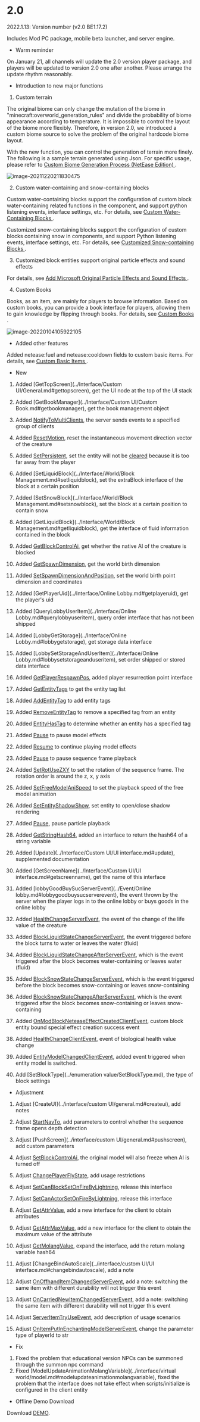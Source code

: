 # 2.0 

2022.1.13: Version number (v2.0 BE1.17.2) 

Includes Mod PC package, mobile beta launcher, and server engine. 

- Warm reminder 

On January 21, all channels will update the 2.0 version player package, and players will be updated to version 2.0 one after another. Please arrange the update rhythm reasonably. 

- Introduction to new major functions 

1. Custom terrain 

The original biome can only change the mutation of the biome in "minecraft:overworld_generation_rules" and divide the probability of biome appearance according to temperature. It is impossible to control the layout of the biome more flexibly. Therefore, in version 2.0, we introduced a custom biome source to solve the problem of the original hardcode biome layout. 

With the new function, you can control the generation of terrain more finely. The following is a sample terrain generated using Json. For specific usage, please refer to <a href="../../../mcguide/20-Gameplay Development/15-Custom Game Content/4-Custom Dimensions/2-Biomorphology.html#7. Custom Biome Generation Process (NetEase Edition)" rel="noopenner"> Custom Biome Generation Process (NetEase Edition) </a>. 

![image-20211220211830475](../picture/image-20211220211830475.png) 

2. Custom water-containing and snow-containing blocks 

Custom water-containing blocks support the configuration of custom block water-containing related functions in the component, and support python listening events, interface settings, etc. For details, see <a href="../../../mcguide/20-Gameplay Development/15-Custom Game Content/2-Custom Blocks/3-Special Blocks/7-Custom Water-Containing Blocks.html" rel="noopenner"> Custom Water-Containing Blocks </a>. 

Customized snow-containing blocks support the configuration of custom blocks containing snow in components, and support Python listening events, interface settings, etc. For details, see <a href="../../../mcguide/20-Gameplay Development/15-Custom Game Content/2-Custom Blocks/3-Special Blocks/9-Customized Snow-containing Blocks.html" rel="noopenner"> Customized Snow-containing Blocks </a>. 

3. Customized block entities support original particle effects and sound effects 

For details, see <a href="../../../mcguide/20-Gameplay Development/15-Custom Game Content/2-Custom Blocks/4.1-Customized Block Entity Appearance.html#Add Microsoft Original Particle Effects and Sound Effects" rel="noopenner"> Add Microsoft Original Particle Effects and Sound Effects </a>. 

4. Custom Books 

Books, as an item, are mainly for players to browse information. Based on custom books, you can provide a book interface for players, allowing them to gain knowledge by flipping through books. For details, see <a href="../../../mcguide/20-Gameplay Development/15-Custom Game Content/5-Custom Books/01-Custom Basic Books.html" rel="noopenner"> Custom Books </a>. 

![image-20220104105922105](../picture/image-20220104105922105.png) 

- Added other features 

Added netease:fuel and netease:cooldown fields to custom basic items. For details, see <a href="../../../mcguide/20-Gameplay Development/15-Custom Game Content/1-Custom Items/1-Custom Basic Items.html" rel="noopenner"> Custom Basic Items </a>. 

- New 

1. Added [GetTopScreen](../Interface/Custom UI/General.md#gettopscreen), get the UI node at the top of the UI stack<!--by mayexing--> 

1. Added [GetBookManager](../Interface/Custom UI/Custom Book.md#getbookmanager), get the book management object<!--by myx--> 

1. Added [NotifyToMultiClients](../Interface/General/Event.md#notifytomulticlients), the server sends events to a specified group of clients<!--by xltang--> 

1. Added [ResetMotion](../Interface/Entity/Behavior.md#resetmotion), reset the instantaneous movement direction vector of the creature<!--by xujiarong02-->


1. Added [SetPersistent](../Interface/Entity/Property.md#setpersistent), set the entity will not be [cleared](https://minecraft.fandom.com/zh/wiki/%E7%94%9F%E6%88%90#.E5.9F.BA.E5.B2.A9.E7.89.88_2) because it is too far away from the player<!--by czh--> 

1. Added [SetLiquidBlock](../Interface/World/Block Management.md#setliquidblock), set the extraBlock interface of the block at a certain position<!--by guanmingyu--> 

1. Added [SetSnowBlock](../Interface/World/Block Management.md#setsnowblock), set the block at a certain position to contain snow<!--by guanmingyu--> 

1. Added [GetLiquidBlock](../Interface/World/Block Management.md#getliquidblock), get the interface of fluid information contained in the block<!--by guanmingyu--> 

1. Added [GetBlockControlAi](../Interface/Entity/Behavior.md#getblockcontrolai), get whether the native AI of the creature is blocked<!--by czh--> 

1. Added [GetSpawnDimension](../Interface/World/Map.md#getspawndimension), get the world birth dimension<!--by czh--> 

1. Added [SetSpawnDimensionAndPosition](../Interface/World/Map.md#setspawndimensionandposition), set the world birth point dimension and coordinates<!--by czh--> 

1. Added [GetPlayerUid](../Interface/Online Lobby.md#getplayeruid), get the player's uid<!--by czh--> 

1. Added [QueryLobbyUserItem](../Interface/Online Lobby.md#querylobbyuseritem), query order interface that has not been shipped<!--by gmy--> 

1. Added [LobbyGetStorage](../Interface/Online Lobby.md#lobbygetstorage), get storage data interface<!--by gmy--> 

1. Added [LobbySetStorageAndUserItem](../Interface/Online Lobby.md#lobbysetstorageanduseritem), set order shipped or stored data interface<!--by gmy--> 

1. Added [GetPlayerRespawnPos](../Interface/Player/Behavior.md#getplayerrespawnpos), added player resurrection point interface<!--by guanmingyu--> 

1. Added [GetEntityTags](../Interface/Entity/Tag.md#getentitytags) to get the entity tag list<!--by gzhuabo--> 

1. Added [AddEntityTag](../Interface/Entity/Tag.md#addentitytag) to add entity tags<!--by gzhuabo--> 

1. Added [RemoveEntityTag](../Interface/Entity/Tag.md#removeentitytag) to remove a specified tag from an entity<!--by gzhuabo--> 

1. Added [EntityHasTag](../Interface/Entity/Tag.md#entityhastag) to determine whether an entity has a specified tag<!--by gzhuabo--> 

1. Added [Pause](../Interface/Effects/ModelEffects.md#pause) to pause model effects<!--by czh--> 

1. Added [Resume](../Interface/Effects/ModelEffects.md#resume) to continue playing model effects<!--by czh--> 

1. Added [Pause](../Interface/Effects/SequenceFrame.md#pause) to pause sequence frame playback<!--by czh--> 

1. Added [SetRotUseZXY](../Interface/Effects/SequenceFrame.md#setrotusezxy) to set the rotation of the sequence frame. The rotation order is around the z, x, y axis<!--by xujiarong--> 

1. Added [SetFreeModelAniSpeed](../Interface/Model.md#setfreemodelanispeed) to set the playback speed of the free model animation<!--by xusifan--> 

1. Added [SetEntityShadowShow](../Interface/Model.md#setentityshadowshow), set entity to open/close shadow rendering<!--by guanmingyu--> 

1. Added [Pause](../Interface/Effect/Particle.md#pause), pause particle playback<!--by czh--> 

1. Added [GetStringHash64](../Interface/Entity/molang.md#getstringhash64), added an interface to return the hash64 of a string variable<!--by guanmingyu--> 

1. Added [Update](../Interface/Custom UI/UI interface.md#update), supplemented documentation<!--by mayexing-->


1. Added [GetScreenName](../Interface/Custom UI/UI interface.md#getscreenname), get the name of this interface<!--by mayexing--> 

1. Added [lobbyGoodBuySucServerEvent](../Event/Online lobby.md#lobbygoodbuysucserverevent), the event thrown by the server when the player logs in to the online lobby or buys goods in the online lobby<!--by guanmingyu--> 

1. Added [HealthChangeServerEvent](../Event/Entity.md#healthchangeserverevent), the event of the change of the life value of the creature<!--by czh--> 

1. Added [BlockLiquidStateChangeServerEvent](../Event/Block.md#blockliquidstatechangeserverevent), the event triggered before the block turns to water or leaves the water (fluid)<!--by guanmingyu--> 

1. Added [BlockLiquidStateChangeAfterServerEvent](../event/block.md#blockliquidstatechangeafterserverevent), which is the event triggered after the block becomes water-containing or leaves water (fluid)<!--by guanmingyu--> 

1. Added [BlockSnowStateChangeServerEvent](../event/block.md#blocksnowstatechangeserverevent), which is the event triggered before the block becomes snow-containing or leaves snow-containing<!--by guanmingyu--> 

1. Added [BlockSnowStateChangeAfterServerEvent](../event/block.md#blocksnowstatechangeafterserverevent), which is the event triggered after the block becomes snow-containing or leaves snow-containing<!--by guanmingyu--> 

1. Added [OnModBlockNeteaseEffectCreatedClientEvent](../event/block.md#onmodblockneteaseeffectcreatedclientevent), custom block entity bound special effect creation success event<!--by xujiarong02--> 

1. Added [HealthChangeClientEvent](../event/entity.md#healthchangeclientevent), event of biological health value change<!--by czh--> 

1. Added [EntityModelChangedClientEvent](../event/entity.md#entitymodelchangedclientevent), added event triggered when entity model is switched. <!--by guanmingyu--> 

1. Add [SetBlockType](../enumeration value/SetBlockType.md), the type of block settings<!--by guanmingyu--> 

- Adjustment 

1. Adjust [CreateUI](../interface/custom UI/general.md#createui), add notes<!--by mayexing--> 

1. Adjust [StartNavTo](../interface/player/navigation.md#startnavto), add parameters to control whether the sequence frame opens depth detection<!--by czh--> 

1. Adjust [PushScreen](../interface/custom UI/general.md#pushscreen), add custom parameters<!--by mayexing--> 

1. Adjust [SetBlockControlAi](../Interface/Entity/Behavior.md#setblockcontrolai), the original model will also freeze when AI is turned off<!--by czh--> 

1. Adjust [ChangePlayerFlyState](../Interface/Player/Behavior.md#changeplayerflystate), add usage restrictions<!--by guanmingyu--> 

1. Adjust [SetCanBlockSetOnFireByLightning](../Interface/World/GameRule.md#setcanblocksetonfirebylightning), release this interface<!--by guanmingyu--> 

1. Adjust [SetCanActorSetOnFireByLightning](../Interface/World/GameRule.md#setcanactorsetonfirebylightning), release this interface<!--by guanmingyu--> 

1. Adjust [GetAttrValue](../interface/entity/attribute.md#getattrvalue), add a new interface for the client to obtain attributes<!--by guanmingyu--> 

1. Adjust [GetAttrMaxValue](../interface/entity/attribute.md#getattrmaxvalue), add a new interface for the client to obtain the maximum value of the attribute<!--by guanmingyu--> 

1. Adjust [GetMolangValue](../interface/entity/molang.md#getmolangvalue), expand the interface, add the return molang variable hash64<!--by guanmingyu--> 

1. Adjust [ChangeBindAutoScale](../interface/custom UI/UI interface.md#changebindautoscale), add a note<!--by mayexing--> 

1. Adjust [OnOffhandItemChangedServerEvent](../event/item.md#onoffhanditemchangedserverevent), add a note: switching the same item with different durability will not trigger this event<!--by guanmingyu--> 

1. Adjust [OnCarriedNewItemChangedServerEvent](../event/item.md#oncarriednewitemchangedserverevent), add a note: switching the same item with different durability will not trigger this event<!--by guanmingyu-->


1. Adjust [ServerItemTryUseEvent](../event/item.md#serveritemtryuseevent), add description of usage scenarios<!--by guanmingyu--> 

1. Adjust [OnItemPutInEnchantingModelServerEvent](../event/item.md#onitemputinenchantingmodelserverevent), change the parameter type of playerId to str<!--by xujiarong02--> 

- Fix 

1. Fixed the problem that educational version NPCs can be summoned through the summon npc command 
1. Fixed [ModelUpdateAnimationMolangVariable](../interface/virtual world/model.md#modelupdateanimationmolangvariable), fixed the problem that the interface does not take effect when scripts/initialize is configured in the client entity<!--by czh--> 

- Offline Demo Download 

Download [DEMO](https://g79.gdl.netease.com/2.0DemoV4.zip). 

